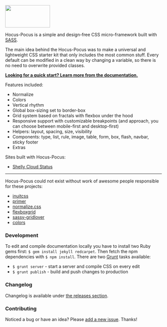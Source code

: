 <img src="http://bkzl.github.io/hocus-pocus/images/brand-light.png" width="144px" height="72px">

Hocus-Pocus is a simple and design-free CSS micro-framework built with
[SASS](http://sass-lang.com).

The main idea behind the Hocus-Pocus was to make a universal and
lightweight CSS starter kit that only includes the most common stuff.
Every default can be modified in a clean way by changing a variable, so
there is no need to overwrite provided classes.

**[Looking for a quick start? Learn more from the
documentation.](http://hocus-pocus.io)**

Features included:

* Normalize
* Colors
* Vertical rhythm
* Global box-sizing set to border-box
* Grid system based on fractals with flexbox under the hood
* Responsive support with customizable breakpoints (and approach, you can
  choose between mobile-first and desktop-first)
* Helpers: layout, spacing, size, visibility
* Components: type, list, rule, image, table, form, box, flash, navbar,
  sticky footer
* Extras

Sites built with Hocus-Pocus:

* [Shelly Cloud Status](https://status.shellycloud.com)

* * * 

Hocus-Pocus could not exist without work of awesome people responsible for
these projects:

* [inuitcss](https://github.com/inuitcss)
* [primer](https://github.com/primer/primer)
* [normalize.css](https://github.com/necolas/normalize.css)
* [flexboxgrid](https://github.com/kristoferjoseph/flexboxgrid)
* [sassy-gridlover](https://github.com/hiulit/Sassy-Gridlover)
* [colors](https://github.com/mrmrs/colors)

### Development

To edit and compile documentation locally you have to install two Ruby
gems first: `$ gem install jekyll redcarpet`. Then fetch the npm
dependencies with `$ npm install`. There are two
[Grunt](http://gruntjs.com) tasks available:

* `$ grunt server` - start a server and compile CSS on every edit
* `$ grunt publish` - build and push changes to production

### Changelog

Changelog is available under [the releases
section](https://github.com/bkzl/hocus-pocus/releases).

### Contributing

Noticed a bug or have an idea? Please [add a new
issue](https://github.com/bkzl/hocus-pocus/issues). Thanks!
